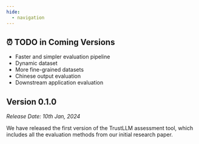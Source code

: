 ```yaml
---
hide:
  - navigation
---
```


## **⏰ TODO in Coming Versions**

- Faster and simpler evaluation pipeline
- Dynamic dataset
- More fine-grained datasets
- Chinese output evaluation
- Downstream application evaluation


## **Version 0.1.0**

*Release Date: 10th Jan, 2024*

We have released the first version of the TrustLLM assessment tool, which includes all the evaluation methods from our initial research paper.